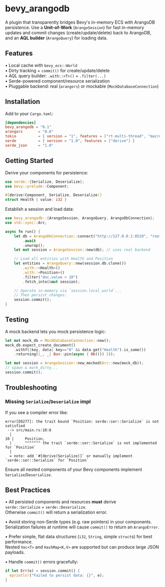 # bevy_arangodb

A plugin that transparently bridges Bevy's in-memory ECS with ArangoDB persistence.
Use a **Unit-of-Work** (`ArangoSession`) for fast in-memory updates and commit changes
(create/update/delete) back to ArangoDB, and an **AQL builder** (`ArangoQuery`) for loading data.

## Features

• Local cache with `bevy_ecs::World`  
• Dirty tracking + `commit()` for create/update/delete  
• AQL query builder: `.with::<T>()` + `.filter(...)`  
• Serde-powered component/resource serialization  
• Pluggable backend: real (`arangors`) or mockable (`MockDatabaseConnection`)

## Installation

Add to your `Cargo.toml`:

```toml
[dependencies]
bevy_arangodb = "0.1"
arangors       = "0.6"
tokio          = { version = "1", features = ["rt-multi-thread", "macros"] }
serde          = { version = "1.0", features = ["derive"] }
serde_json     = "1.0"
```

## Getting Started

Derive your components for persistence:

```rust
use serde::{Serialize, Deserialize};
use bevy::prelude::Component;

#[derive(Component, Serialize, Deserialize)]
struct Health { value: i32 }
```

Establish a session and load data:

```rust
use bevy_arangodb::{ArangoSession, ArangoQuery, ArangoDbConnection};
use std::sync::Arc;

async fn run() {
    let db = ArangoDbConnection::connect("http://127.0.0.1:8529", "root", "password", "mydb")
        .await
        .unwrap();
    let mut session = ArangoSession::new(db); // uses real backend

    // Load all entities with Health and Position
    let entities = ArangoQuery::new(session.db.clone())
        .with::<Health>()
        .with::<Position>()
        .filter("doc.value > 10")
        .fetch_into(&mut session);

    // Operate in-memory via `session.local_world`...
    // Then persist changes:
    session.commit();
}
```

## Testing

A mock backend lets you mock persistence logic:

```rust
let mut mock_db = MockDatabaseConnection::new();
mock_db.expect_create_document()
    .withf(|key, data| key=="0" && data.get("Health").is_some())
    .returning(|_, _| Box::pin(async { Ok(()) }));

let mut session = ArangoSession::new_mocked(Arc::new(mock_db));
// spawn & mark_dirty...
session.commit();
```

## Troubleshooting

### Missing `Serialize`/`Deserialize` impl

If you see a compiler error like:

```
error[E0277]: the trait bound `Position: serde::ser::Serialize` is not satisfied
 --> src/main.rs:10:6
  |
10 |     Position,
  |      ^^^^^^^ the trait `serde::ser::Serialize` is not implemented for `Position`
  |
  = note: add `#[derive(Serialize)]` or manually implement `serde::ser::Serialize` for `Position`
```

Ensure all nested components of your Bevy components implement `Serialize`/`Deserialize`.

## Best Practices

• All persisted components and resources **must** derive  
  `serde::Serialize` + `serde::Deserialize`.  
  Otherwise `commit()` will return a serialization error.

• Avoid storing non-Serde types (e.g. raw pointers) in your components.  
  Serialization failures at runtime will cause `commit()` to return an `ArangoError`.

• Prefer simple, flat data structures (`i32`, `String`, simple `struct`s) for best performance.  
  Nested `Vec<T>` and `HashMap<K,V>` are supported but can produce large JSON payloads.

• Handle `commit()` errors gracefully:
  ```rust
  if let Err(e) = session.commit() {
    eprintln!("Failed to persist data: {}", e);
  }
  ```
